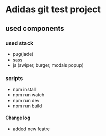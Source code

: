 # Adidas git test project

## used components

### used stack

- pug(jade)
- sass
- js (swiper, burger, modals popup)

### scripts

- npm install
- npm run watch
- npm run dev
- npm run build

#### Change log

- added new featre
